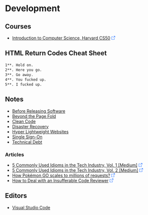 # Development

## Courses

* [Introduction to Computer Science, Harvard CS50](https://www.edx.org/course/introduction-computer-science-harvardx-cs50x) ![Link](../foreign.png)

## HTML Return Codes Cheat Sheet

```script
1**. Hold on.
2**. Here you go.
3**. Go away.
4**. You fucked up.
5**. I fucked up.
```

## Notes

* [Before Releasing Software](Before-Releasing-Software.md)
* [Beyond the Page Fold](Page-Fold.md)
* [Clean Code](Clean-Code/README.md)
* [Disaster Recovery](Disaster-Recovery.md)
* [Hyper Lightweight Websites](Hyper-Lightweight-Websites.md)
* [Single Sign-On](Single-Sign-On.md)
* [Technical Debt](Technical-Debt.md)

### Articles

* [5 Commonly Used Idioms in the Tech Industry, Vol. 1 [Medium]](https://levelup.gitconnected.com/demystifying-5-commonly-used-idioms-in-the-tech-industry-827e8a6d653a) ![Link](../foreign.png)
* [5 Commonly Used Idioms in the Tech Industry, Vol. 2 [Medium]](https://levelup.gitconnected.com/3-more-commonly-used-idioms-in-the-tech-industry-1dabad291b2a) ![Link](../foreign.png)
* [How Pokémon GO scales to millions of requests?](https://cloud.google.com/blog/topics/developers-practitioners/how-pok%C3%A9mon-go-scales-millions-requests) ![Link](../foreign.png)
* [How to Deal with an Insufferable Code Reviewer](https://daedtech.com/insufferable-code-reviewer/) ![Link](../foreign.png)

## Editors

* [Visual Studio Code](vs-code.md)
